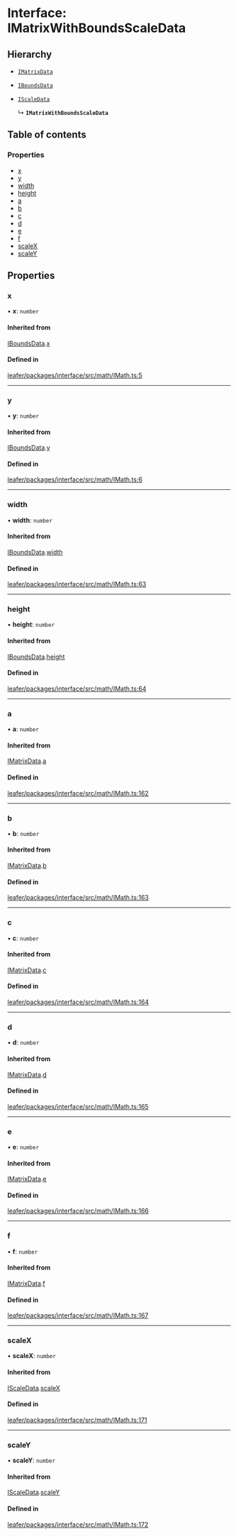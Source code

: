 # Interface: IMatrixWithBoundsScaleData

## Hierarchy

- [`IMatrixData`](IMatrixData.md)

- [`IBoundsData`](IBoundsData.md)

- [`IScaleData`](IScaleData.md)

  ↳ **`IMatrixWithBoundsScaleData`**

## Table of contents

### Properties

- [x](IMatrixWithBoundsScaleData.md#x)
- [y](IMatrixWithBoundsScaleData.md#y)
- [width](IMatrixWithBoundsScaleData.md#width)
- [height](IMatrixWithBoundsScaleData.md#height)
- [a](IMatrixWithBoundsScaleData.md#a)
- [b](IMatrixWithBoundsScaleData.md#b)
- [c](IMatrixWithBoundsScaleData.md#c)
- [d](IMatrixWithBoundsScaleData.md#d)
- [e](IMatrixWithBoundsScaleData.md#e)
- [f](IMatrixWithBoundsScaleData.md#f)
- [scaleX](IMatrixWithBoundsScaleData.md#scalex)
- [scaleY](IMatrixWithBoundsScaleData.md#scaley)

## Properties

### x

• **x**: `number`

#### Inherited from

[IBoundsData](IBoundsData.md).[x](IBoundsData.md#x)

#### Defined in

[leafer/packages/interface/src/math/IMath.ts:5](https://github.com/leaferjs/leafer/blob/8d161c2/packages/interface/src/math/IMath.ts#L5)

___

### y

• **y**: `number`

#### Inherited from

[IBoundsData](IBoundsData.md).[y](IBoundsData.md#y)

#### Defined in

[leafer/packages/interface/src/math/IMath.ts:6](https://github.com/leaferjs/leafer/blob/8d161c2/packages/interface/src/math/IMath.ts#L6)

___

### width

• **width**: `number`

#### Inherited from

[IBoundsData](IBoundsData.md).[width](IBoundsData.md#width)

#### Defined in

[leafer/packages/interface/src/math/IMath.ts:63](https://github.com/leaferjs/leafer/blob/8d161c2/packages/interface/src/math/IMath.ts#L63)

___

### height

• **height**: `number`

#### Inherited from

[IBoundsData](IBoundsData.md).[height](IBoundsData.md#height)

#### Defined in

[leafer/packages/interface/src/math/IMath.ts:64](https://github.com/leaferjs/leafer/blob/8d161c2/packages/interface/src/math/IMath.ts#L64)

___

### a

• **a**: `number`

#### Inherited from

[IMatrixData](IMatrixData.md).[a](IMatrixData.md#a)

#### Defined in

[leafer/packages/interface/src/math/IMath.ts:162](https://github.com/leaferjs/leafer/blob/8d161c2/packages/interface/src/math/IMath.ts#L162)

___

### b

• **b**: `number`

#### Inherited from

[IMatrixData](IMatrixData.md).[b](IMatrixData.md#b)

#### Defined in

[leafer/packages/interface/src/math/IMath.ts:163](https://github.com/leaferjs/leafer/blob/8d161c2/packages/interface/src/math/IMath.ts#L163)

___

### c

• **c**: `number`

#### Inherited from

[IMatrixData](IMatrixData.md).[c](IMatrixData.md#c)

#### Defined in

[leafer/packages/interface/src/math/IMath.ts:164](https://github.com/leaferjs/leafer/blob/8d161c2/packages/interface/src/math/IMath.ts#L164)

___

### d

• **d**: `number`

#### Inherited from

[IMatrixData](IMatrixData.md).[d](IMatrixData.md#d)

#### Defined in

[leafer/packages/interface/src/math/IMath.ts:165](https://github.com/leaferjs/leafer/blob/8d161c2/packages/interface/src/math/IMath.ts#L165)

___

### e

• **e**: `number`

#### Inherited from

[IMatrixData](IMatrixData.md).[e](IMatrixData.md#e)

#### Defined in

[leafer/packages/interface/src/math/IMath.ts:166](https://github.com/leaferjs/leafer/blob/8d161c2/packages/interface/src/math/IMath.ts#L166)

___

### f

• **f**: `number`

#### Inherited from

[IMatrixData](IMatrixData.md).[f](IMatrixData.md#f)

#### Defined in

[leafer/packages/interface/src/math/IMath.ts:167](https://github.com/leaferjs/leafer/blob/8d161c2/packages/interface/src/math/IMath.ts#L167)

___

### scaleX

• **scaleX**: `number`

#### Inherited from

[IScaleData](IScaleData.md).[scaleX](IScaleData.md#scalex)

#### Defined in

[leafer/packages/interface/src/math/IMath.ts:171](https://github.com/leaferjs/leafer/blob/8d161c2/packages/interface/src/math/IMath.ts#L171)

___

### scaleY

• **scaleY**: `number`

#### Inherited from

[IScaleData](IScaleData.md).[scaleY](IScaleData.md#scaley)

#### Defined in

[leafer/packages/interface/src/math/IMath.ts:172](https://github.com/leaferjs/leafer/blob/8d161c2/packages/interface/src/math/IMath.ts#L172)
